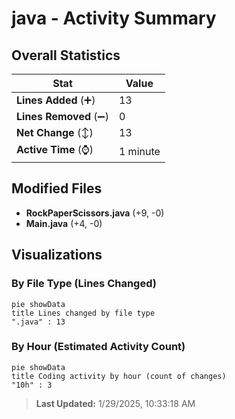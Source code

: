 # java - Activity Summary 

## Overall Statistics

| Stat                   | Value                                                             |
| ---------------------- | ----------------------------------------------------------------- |
| **Lines Added** (➕)   | 13                                          |
| **Lines Removed** (➖) | 0                                        |
| **Net Change** (↕)    | 13                |
| **Active Time** (⌚)   | 1 minute |


## Modified Files
- **RockPaperScissors.java** (+9, -0)
- **Main.java** (+4, -0)

## Visualizations

### By File Type (Lines Changed)

```mermaid
pie showData
title Lines changed by file type
".java" : 13
```

### By Hour (Estimated Activity Count)

```mermaid
pie showData
title Coding activity by hour (count of changes)
"10h" : 3
```


> **Last Updated:** 1/29/2025, 10:33:18 AM